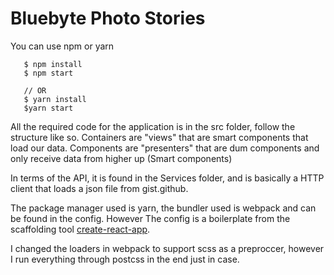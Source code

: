 # Bluebyte Photo Stories


You can use npm or yarn

```
   $ npm install
   $ npm start

   // OR
   $ yarn install
   $yarn start
```

All the required code for the application is in the src folder, follow the structure like so.
Containers are "views" that are smart components that load our data.
Components are "presenters" that are dum components and only receive data from higher up (Smart components)

In terms of the API, it is found in the Services folder, and is basically a HTTP client that loads a json file from gist.github.

The package manager used is yarn, the bundler used is webpack and can be found in the config. However The config is a boilerplate from the scaffolding tool
[create-react-app](https://github.com/facebookincubator/create-react-app).

I changed the loaders in webpack to support scss as a preproccer, however I run everything through postcss in the end just in case.